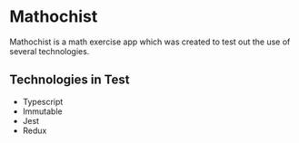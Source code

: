 # Mathochist

Mathochist is a math exercise app which was created to test out the use of several technologies.

## Technologies in Test

* Typescript
* Immutable
* Jest
* Redux